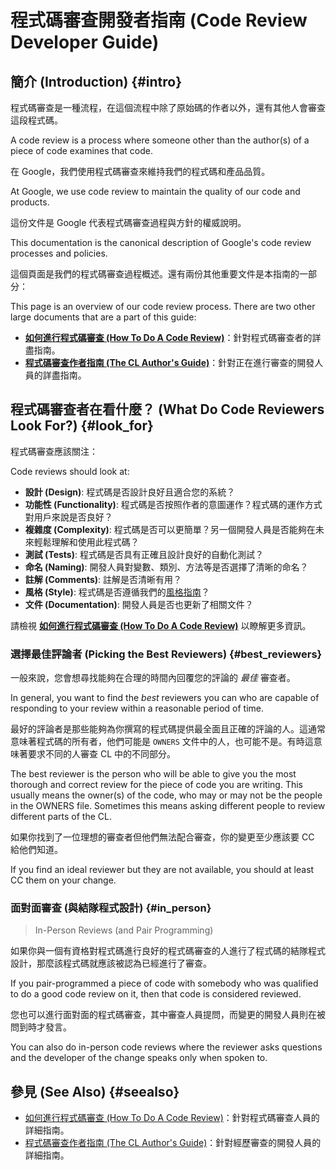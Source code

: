 # 程式碼審查開發者指南 (Code Review Developer Guide)

## 簡介 (Introduction) {#intro}

程式碼審查是一種流程，在這個流程中除了原始碼的作者以外，還有其他人會審查這段程式碼。

A code review is a process where someone other than the author(s) of a piece of code examines that code.

在 Google，我們使用程式碼審查來維持我們的程式碼和產品品質。

At Google, we use code review to maintain the quality of our code and products.

這份文件是 Google 代表程式碼審查過程與方針的權威說明。

This documentation is the canonical description of Google's code review processes and policies.

這個頁面是我們的程式碼審查過程概述。還有兩份其他重要文件是本指南的一部分：

This page is an overview of our code review process. There are two other large documents that are a part of this guide:

-   **[如何進行程式碼審查 (How To Do A Code Review)](reviewer/index.md)**：針對程式碼審查者的詳盡指南。
-   **[程式碼審查作者指南 (The CL Author's Guide)](developer/index.md)**：針對正在進行審查的開發人員的詳盡指南。

## 程式碼審查者在看什麼？ (What Do Code Reviewers Look For?) {#look_for}

程式碼審查應該關注：

Code reviews should look at:

- **設計 (Design)**: 程式碼是否設計良好且適合您的系統？
- **功能性 (Functionality)**: 程式碼是否按照作者的意圖運作？程式碼的運作方式對用戶來說是否良好？
- **複雜度 (Complexity)**: 程式碼是否可以更簡單？另一個開發人員是否能夠在未來輕鬆理解和使用此程式碼？
- **測試 (Tests)**: 程式碼是否具有正確且設計良好的自動化測試？
- **命名 (Naming)**: 開發人員對變數、類別、方法等是否選擇了清晰的命名？
- **註解 (Comments)**: 註解是否清晰有用？
- **風格 (Style)**: 程式碼是否遵循我們的[風格指南](http://google.github.io/styleguide/)？
- **文件 (Documentation)**: 開發人員是否也更新了相關文件？

請檢視 **[如何進行程式碼審查 (How To Do A Code Review)](reviewer/index.md)** 以瞭解更多資訊。

### 選擇最佳評論者 (Picking the Best Reviewers) {#best_reviewers}

一般來說，您會想尋找能夠在合理的時間內回覆您的評論的 *最佳* 審查者。

In general, you want to find the *best* reviewers you can who are capable of responding to your review within a reasonable period of time.

最好的評論者是那些能夠為你撰寫的程式碼提供最全面且正確的評論的人。這通常意味著程式碼的所有者，他們可能是 `OWNERS` 文件中的人，也可能不是。有時這意味著要求不同的人審查 CL 中的不同部分。

The best reviewer is the person who will be able to give you the most thorough and correct review for the piece of code you are writing. This usually means the owner(s) of the code, who may or may not be the people in the OWNERS file. Sometimes this means asking different people to review different parts of the CL.

如果你找到了一位理想的審查者但他們無法配合審查，你的變更至少應該要 CC 給他們知道。

If you find an ideal reviewer but they are not available, you should at least CC them on your change.

### 面對面審查 (與結隊程式設計) {#in_person}
> In-Person Reviews (and Pair Programming)

如果你與一個有資格對程式碼進行良好的程式碼審查的人進行了程式碼的結隊程式設計，那麼該程式碼就應該被認為已經進行了審查。

If you pair-programmed a piece of code with somebody who was qualified to do a good code review on it, then that code is considered reviewed.

您也可以進行面對面的程式碼審查，其中審查人員提問，而變更的開發人員則在被問到時才發言。

You can also do in-person code reviews where the reviewer asks questions and the developer of the change speaks only when spoken to.

## 參見 (See Also) {#seealso}

- [如何進行程式碼審查 (How To Do A Code Review)](reviewer/index.md)：針對程式碼審查人員的詳細指南。
- [程式碼審查作者指南 (The CL Author's Guide)](developer/index.md)：針對經歷審查的開發人員的詳細指南。
